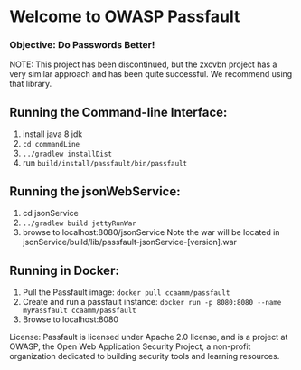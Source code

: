 # Welcome to OWASP Passfault
### Objective: Do Passwords Better!
NOTE: This project has been discontinued, but the zxcvbn project has a very similar approach and has been quite successful.  We recommend using that library.

## Running the Command-line Interface:
1. install java 8 jdk
2. `cd commandLine`
3. `../gradlew installDist`
4. run `build/install/passfault/bin/passfault`


## Running the jsonWebService:
1. cd jsonService
2. `../gradlew build jettyRunWar`
3. browse to localhost:8080/jsonService
Note the war will be located in jsonService/build/lib/passfault-jsonService-[version].war

## Running in Docker:
1. Pull the Passfault image: `docker pull ccaamm/passfault`
2. Create and run a passfault instance: `docker run -p 8080:8080 --name myPassfault ccaamm/passfault`
3. Browse to localhost:8080

License: Passfault is licensed under Apache 2.0 license, and is a project at OWASP, the Open Web Application Security Project, a non-profit organization dedicated to building security tools and learning resources.
